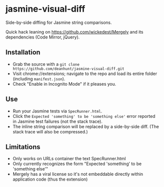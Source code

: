 jasmine-visual-diff
===================

Side-by-side diffing for Jasmine string comparisons. 

Quick hack leaning on https://github.com/wickedest/Mergely and its dependencies (Code Mirror, jQuery).


Installation
------------

* Grab the source with a `git clone https://github.com/deanhunt/jasmine-visual-diff.git`
* Visit chrome://extensions; navigate to the repo and load its entire folder (including `manifest.json`).
* Check "Enable in Incognito Mode" if it pleases you.

Use
---

* Run your Jasmine tests via `SpecRunner.html`.
* Click the `Expected 'something' to be 'something else'` error reported in Jasmine test failures (not the stack trace).
* The inline string comparison will be replaced by a side-by-side diff. (The stack trace will also be compressed.)

Limitations
-----------

* Only works on URLs container the text SpecRunner.html
* Only currently recognizes the form "Expected 'something' to be 'something else'"
* Mergely has a viral license so it's not embeddable directly within application code (thus the extension)

